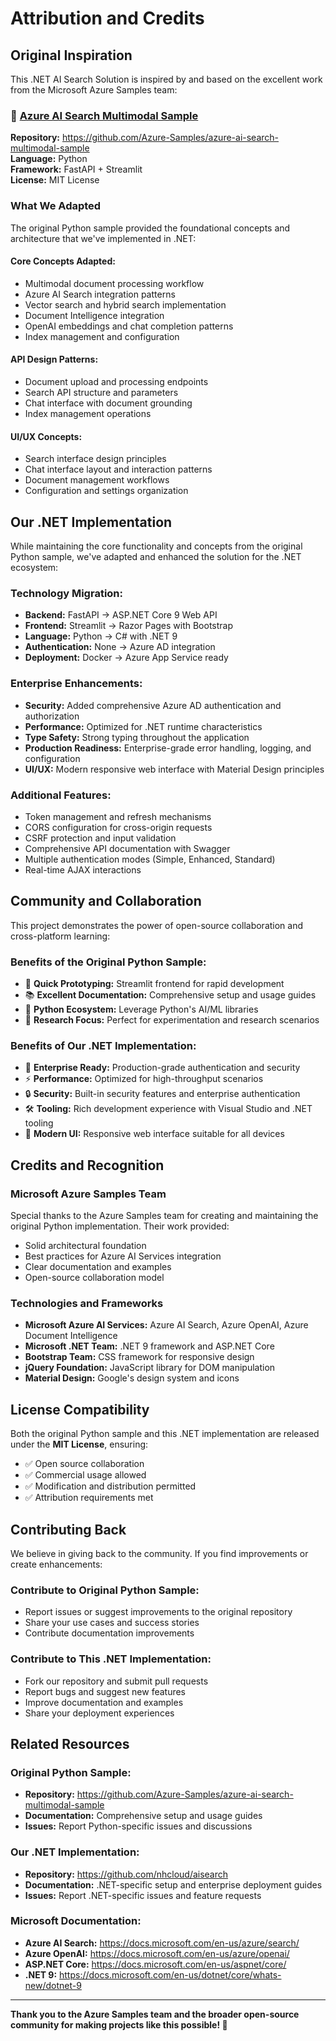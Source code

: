﻿# Attribution and Credits

## Original Inspiration

This .NET AI Search Solution is inspired by and based on the excellent work from the Microsoft Azure Samples team:

### 🐍 [Azure AI Search Multimodal Sample](https://github.com/Azure-Samples/azure-ai-search-multimodal-sample)

**Repository:** https://github.com/Azure-Samples/azure-ai-search-multimodal-sample  
**Language:** Python  
**Framework:** FastAPI + Streamlit  
**License:** MIT License  

### What We Adapted

The original Python sample provided the foundational concepts and architecture that we've implemented in .NET:

#### **Core Concepts Adapted:**
- Multimodal document processing workflow
- Azure AI Search integration patterns
- Vector search and hybrid search implementation
- Document Intelligence integration
- OpenAI embeddings and chat completion patterns
- Index management and configuration

#### **API Design Patterns:**
- Document upload and processing endpoints
- Search API structure and parameters
- Chat interface with document grounding
- Index management operations

#### **UI/UX Concepts:**
- Search interface design principles
- Chat interface layout and interaction patterns
- Document management workflows
- Configuration and settings organization

## Our .NET Implementation

While maintaining the core functionality and concepts from the original Python sample, we've adapted and enhanced the solution for the .NET ecosystem:

### **Technology Migration:**
- **Backend:** FastAPI → ASP.NET Core 9 Web API
- **Frontend:** Streamlit → Razor Pages with Bootstrap
- **Language:** Python → C# with .NET 9
- **Authentication:** None → Azure AD integration
- **Deployment:** Docker → Azure App Service ready

### **Enterprise Enhancements:**
- **Security:** Added comprehensive Azure AD authentication and authorization
- **Performance:** Optimized for .NET runtime characteristics
- **Type Safety:** Strong typing throughout the application
- **Production Readiness:** Enterprise-grade error handling, logging, and configuration
- **UI/UX:** Modern responsive web interface with Material Design principles

### **Additional Features:**
- Token management and refresh mechanisms
- CORS configuration for cross-origin requests
- CSRF protection and input validation
- Comprehensive API documentation with Swagger
- Multiple authentication modes (Simple, Enhanced, Standard)
- Real-time AJAX interactions

## Community and Collaboration

This project demonstrates the power of open-source collaboration and cross-platform learning:

### **Benefits of the Original Python Sample:**
- 🚀 **Quick Prototyping:** Streamlit frontend for rapid development
- 📚 **Excellent Documentation:** Comprehensive setup and usage guides
- 🐍 **Python Ecosystem:** Leverage Python's AI/ML libraries
- 🔬 **Research Focus:** Perfect for experimentation and research scenarios

### **Benefits of Our .NET Implementation:**
- 🏢 **Enterprise Ready:** Production-grade authentication and security
- ⚡ **Performance:** Optimized for high-throughput scenarios
- 🔒 **Security:** Built-in security features and enterprise authentication
- 🛠️ **Tooling:** Rich development experience with Visual Studio and .NET tooling
- 📱 **Modern UI:** Responsive web interface suitable for all devices

## Credits and Recognition

### **Microsoft Azure Samples Team**
Special thanks to the Azure Samples team for creating and maintaining the original Python implementation. Their work provided:
- Solid architectural foundation
- Best practices for Azure AI Services integration
- Clear documentation and examples
- Open-source collaboration model

### **Technologies and Frameworks**
- **Microsoft Azure AI Services:** Azure AI Search, Azure OpenAI, Azure Document Intelligence
- **Microsoft .NET Team:** .NET 9 framework and ASP.NET Core
- **Bootstrap Team:** CSS framework for responsive design
- **jQuery Foundation:** JavaScript library for DOM manipulation
- **Material Design:** Google's design system and icons

## License Compatibility

Both the original Python sample and this .NET implementation are released under the **MIT License**, ensuring:
- ✅ Open source collaboration
- ✅ Commercial usage allowed
- ✅ Modification and distribution permitted
- ✅ Attribution requirements met

## Contributing Back

We believe in giving back to the community. If you find improvements or create enhancements:

### **Contribute to Original Python Sample:**
- Report issues or suggest improvements to the original repository
- Share your use cases and success stories
- Contribute documentation improvements

### **Contribute to This .NET Implementation:**
- Fork our repository and submit pull requests
- Report bugs and suggest new features
- Improve documentation and examples
- Share your deployment experiences

## Related Resources

### **Original Python Sample:**
- **Repository:** https://github.com/Azure-Samples/azure-ai-search-multimodal-sample
- **Documentation:** Comprehensive setup and usage guides
- **Issues:** Report Python-specific issues and discussions

### **Our .NET Implementation:**
- **Repository:** https://github.com/nhcloud/aisearch
- **Documentation:** .NET-specific setup and enterprise deployment guides
- **Issues:** Report .NET-specific issues and feature requests

### **Microsoft Documentation:**
- **Azure AI Search:** https://docs.microsoft.com/en-us/azure/search/
- **Azure OpenAI:** https://docs.microsoft.com/en-us/azure/openai/
- **ASP.NET Core:** https://docs.microsoft.com/en-us/aspnet/core/
- **.NET 9:** https://docs.microsoft.com/en-us/dotnet/core/whats-new/dotnet-9

---

**Thank you to the Azure Samples team and the broader open-source community for making projects like this possible! 🙏**